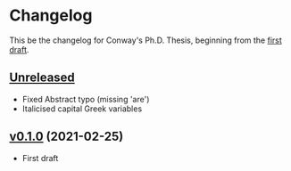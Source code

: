 # Changelog

This be the changelog for Conway's Ph.D. Thesis,
beginning from the [first draft][v0.1.0].


## [Unreleased]

- Fixed Abstract typo (missing 'are')
- Italicised capital Greek variables


## [v0.1.0] (2021-02-25)

- First draft


[Unreleased]: https://github.com/yawnoc/phd-thesis/compare/v0.1.0...HEAD
[v0.1.0]: https://github.com/yawnoc/phd-thesis/releases/tag/v0.1.0
